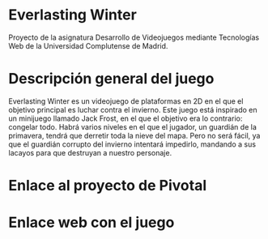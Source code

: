 # Everlasting Winter
Proyecto de la asignatura Desarrollo de Videojuegos mediante Tecnologías Web de la Universidad Complutense de Madrid.

# Descripción general del juego
Everlasting Winter es un videojuego de plataformas en 2D en el que el objetivo principal es luchar contra el invierno. Este juego está inspirado en un minijuego llamado Jack Frost, en el que el objetivo era lo contrario: congelar todo. Habrá varios niveles en el que el jugador, un guardián de la primavera, tendrá que derretir toda la nieve del mapa. Pero no será fácil, ya que el guardián corrupto del invierno intentará impedirlo, mandando a sus lacayos para que destruyan a nuestro personaje.

# Enlace al proyecto de Pivotal

# Enlace web con el juego

